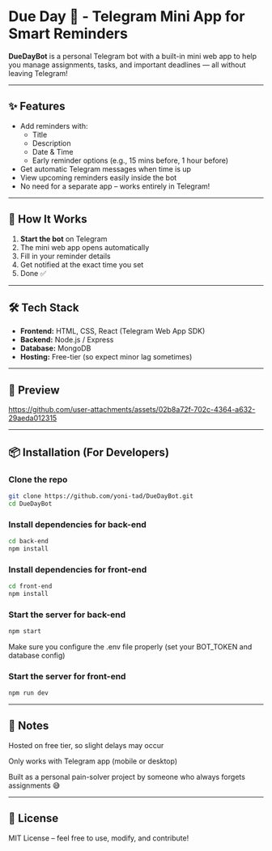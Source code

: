 # Due Day 🔔 - Telegram Mini App for Smart Reminders

**DueDayBot** is a personal Telegram bot with a built-in mini web app to help you manage assignments, tasks, and important deadlines — all without leaving Telegram!

---

## ✨ Features

- Add reminders with:
  - Title  
  - Description  
  - Date & Time  
  - Early reminder options (e.g., 15 mins before, 1 hour before)
- Get automatic Telegram messages when time is up
- View upcoming reminders easily inside the bot
- No need for a separate app – works entirely in Telegram!

---

## 🚀 How It Works

1. **Start the bot** on Telegram
2. The mini web app opens automatically
3. Fill in your reminder details
4. Get notified at the exact time you set
5. Done ✅

---

## 🛠 Tech Stack

- **Frontend:** HTML, CSS, React (Telegram Web App SDK)
- **Backend:** Node.js / Express  
- **Database:** MongoDB
- **Hosting:** Free-tier (so expect minor lag sometimes)

---

## 📸 Preview


https://github.com/user-attachments/assets/02b8a72f-702c-4364-a632-29aeda012315




---

## 📦 Installation (For Developers)

### Clone the repo
```bash
git clone https://github.com/yoni-tad/DueDayBot.git
cd DueDayBot
```

### Install dependencies for back-end
```bash
cd back-end
npm install
```

### Install dependencies for front-end
```bash
cd front-end
npm install
```

### Start the server for back-end
```bash
npm start
```
Make sure you configure the .env file properly (set your BOT_TOKEN and database config)

### Start the server for front-end
```bash
npm run dev
```

---


## 🧪 Notes
Hosted on free tier, so slight delays may occur

Only works with Telegram app (mobile or desktop)

Built as a personal pain-solver project by someone who always forgets assignments 😅


---


## 📜 License
MIT License – feel free to use, modify, and contribute!
